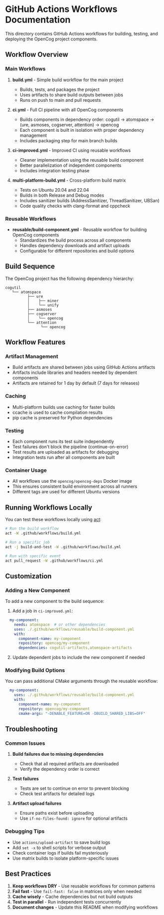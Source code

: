 # GitHub Actions Workflows Documentation

This directory contains GitHub Actions workflows for building, testing, and deploying the OpenCog project components.

## Workflow Overview

### Main Workflows

1. **build.yml** - Simple build workflow for the main project
   - Builds, tests, and packages the project
   - Uses artifacts to share build outputs between jobs
   - Runs on push to main and pull requests

2. **ci.yml** - Full CI pipeline with all OpenCog components
   - Builds components in dependency order: cogutil → atomspace → (ure, asmoses, cogserver, attention) → opencog
   - Each component is built in isolation with proper dependency management
   - Includes packaging step for main branch builds

3. **ci-improved.yml** - Improved CI using reusable workflows
   - Cleaner implementation using the reusable build component
   - Better parallelization of independent components
   - Includes integration testing phase

4. **multi-platform-build.yml** - Cross-platform build matrix
   - Tests on Ubuntu 20.04 and 22.04
   - Builds in both Release and Debug modes
   - Includes sanitizer builds (AddressSanitizer, ThreadSanitizer, UBSan)
   - Code quality checks with clang-format and cppcheck

### Reusable Workflows

- **reusable/build-component.yml** - Reusable workflow for building OpenCog components
  - Standardizes the build process across all components
  - Handles dependency downloads and artifact uploads
  - Configurable for different repositories and build options

## Build Sequence

The OpenCog project has the following dependency hierarchy:

```
cogutil
   └── atomspace
          ├── ure
          │    ├── miner
          │    └── unify
          ├── asmoses
          ├── cogserver
          │    └── opencog
          └── attention
                └── opencog
```

## Workflow Features

### Artifact Management
- Build artifacts are shared between jobs using GitHub Actions artifacts
- Artifacts include libraries and headers needed by dependent components
- Artifacts are retained for 1 day by default (7 days for releases)

### Caching
- Multi-platform builds use caching for faster builds
- ccache is used to cache compilation results
- pip cache is preserved for Python dependencies

### Testing
- Each component runs its test suite independently
- Test failures don't block the pipeline (continue-on-error)
- Test results are uploaded as artifacts for debugging
- Integration tests run after all components are built

### Container Usage
- All workflows use the `opencog/opencog-deps` Docker image
- This ensures consistent build environment across all runners
- Different tags are used for different Ubuntu versions

## Running Workflows Locally

You can test these workflows locally using [act](https://github.com/nektos/act):

```bash
# Run the build workflow
act -W .github/workflows/build.yml

# Run a specific job
act -j build-and-test -W .github/workflows/build.yml

# Run with specific event
act pull_request -W .github/workflows/ci.yml
```

## Customization

### Adding a New Component

To add a new component to the build sequence:

1. Add a job in `ci-improved.yml`:
```yaml
  my-component:
    needs: atomspace  # or other dependencies
    uses: ./.github/workflows/reusable/build-component.yml
    with:
      component-name: my-component
      repository: opencog/my-component
      dependencies: cogutil-artifacts,atomspace-artifacts
```

2. Update dependent jobs to include the new component if needed

### Modifying Build Options

You can pass additional CMake arguments through the reusable workflow:

```yaml
  my-component:
    uses: ./.github/workflows/reusable/build-component.yml
    with:
      component-name: my-component
      repository: opencog/my-component
      cmake-args: "-DENABLE_FEATURE=ON -DBUILD_SHARED_LIBS=OFF"
```

## Troubleshooting

### Common Issues

1. **Build failures due to missing dependencies**
   - Check that all required artifacts are downloaded
   - Verify the dependency order is correct

2. **Test failures**
   - Tests are set to continue on error to prevent blocking
   - Check test artifacts for detailed logs

3. **Artifact upload failures**
   - Ensure paths exist before uploading
   - Use `if-no-files-found: ignore` for optional artifacts

### Debugging Tips

- Use `actions/upload-artifact` to save build logs
- Add `set -x` to shell scripts for verbose output
- Check container logs if builds fail mysteriously
- Use matrix builds to isolate platform-specific issues

## Best Practices

1. **Keep workflows DRY** - Use reusable workflows for common patterns
2. **Fail fast** - Use `fail-fast: false` in matrices only when needed
3. **Cache wisely** - Cache dependencies but not build outputs
4. **Test in parallel** - Run independent tests concurrently
5. **Document changes** - Update this README when modifying workflows